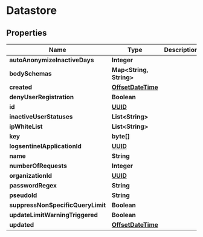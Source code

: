
# Datastore

## Properties
Name | Type | Description | Notes
------------ | ------------- | ------------- | -------------
**autoAnonymizeInactiveDays** | **Integer** |  |  [optional]
**bodySchemas** | **Map&lt;String, String&gt;** |  |  [optional]
**created** | [**OffsetDateTime**](OffsetDateTime.md) |  |  [optional]
**denyUserRegistration** | **Boolean** |  |  [optional]
**id** | [**UUID**](UUID.md) |  |  [optional]
**inactiveUserStatuses** | **List&lt;String&gt;** |  |  [optional]
**ipWhiteList** | **List&lt;String&gt;** |  |  [optional]
**key** | **byte[]** |  |  [optional]
**logsentinelApplicationId** | [**UUID**](UUID.md) |  |  [optional]
**name** | **String** |  |  [optional]
**numberOfRequests** | **Integer** |  |  [optional]
**organizationId** | [**UUID**](UUID.md) |  |  [optional]
**passwordRegex** | **String** |  |  [optional]
**pseudoId** | **String** |  |  [optional]
**suppressNonSpecificQueryLimit** | **Boolean** |  |  [optional]
**updateLimitWarningTriggered** | **Boolean** |  |  [optional]
**updated** | [**OffsetDateTime**](OffsetDateTime.md) |  |  [optional]



